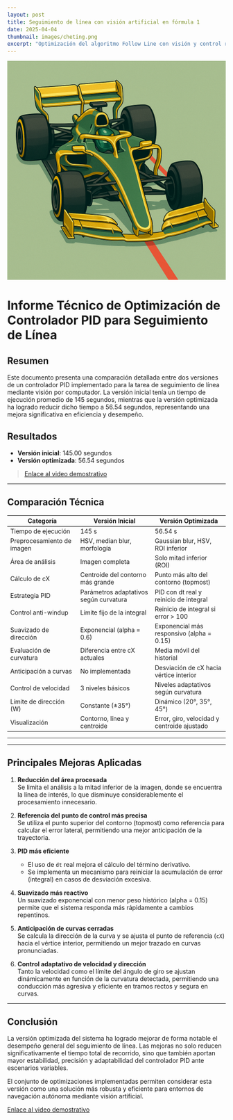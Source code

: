 ```yaml
---
layout: post  
title: Seguimiento de línea con visión artificial en fórmula 1  
date: 2025-04-04  
thumbnail: images/cheting.png
excerpt: "Optimización del algoritmo Follow Line con visión y control reactivo"  
---
```

![Imagen de seguimiento de línea](/images/cheting.png)  <!-- Imagen dentro del post -->

# Informe Técnico de Optimización de Controlador PID para Seguimiento de Línea

## Resumen

Este documento presenta una comparación detallada entre dos versiones de un controlador PID implementado para la tarea de seguimiento de línea mediante visión por computador. La versión inicial tenía un tiempo de ejecución promedio de 145 segundos, mientras que la versión optimizada ha logrado reducir dicho tiempo a 56.54 segundos, representando una mejora significativa en eficiencia y desempeño.

## Resultados

- **Versión inicial**: 145.00 segundos
- **Versión optimizada**: 56.54 segundos

> [Enlace al video demostrativo](https://www.youtube.com/insertar_enlace_aqui)

---

## Comparación Técnica

<table>
  <thead>
    <tr>
      <th>Categoría</th>
      <th>Versión Inicial</th>
      <th>Versión Optimizada</th>
    </tr>
  </thead>
  <tbody>
    <tr>
      <td>Tiempo de ejecución</td>
      <td>145 s</td>
      <td>56.54 s</td>
    </tr>
    <tr>
      <td>Preprocesamiento de imagen</td>
      <td>HSV, median blur, morfología</td>
      <td>Gaussian blur, HSV, ROI inferior</td>
    </tr>
    <tr>
      <td>Área de análisis</td>
      <td>Imagen completa</td>
      <td>Solo mitad inferior (ROI)</td>
    </tr>
    <tr>
      <td>Cálculo de cX</td>
      <td>Centroide del contorno más grande</td>
      <td>Punto más alto del contorno (topmost)</td>
    </tr>
    <tr>
      <td>Estrategia PID</td>
      <td>Parámetros adaptativos según curvatura</td>
      <td>PID con dt real y reinicio de integral</td>
    </tr>
    <tr>
      <td>Control anti-windup</td>
      <td>Límite fijo de la integral</td>
      <td>Reinicio de integral si error &gt; 100</td>
    </tr>
    <tr>
      <td>Suavizado de dirección</td>
      <td>Exponencial (alpha = 0.6)</td>
      <td>Exponencial más responsivo (alpha = 0.15)</td>
    </tr>
    <tr>
      <td>Evaluación de curvatura</td>
      <td>Diferencia entre cX actuales</td>
      <td>Media móvil del historial</td>
    </tr>
    <tr>
      <td>Anticipación a curvas</td>
      <td>No implementada</td>
      <td>Desviación de cX hacia vértice interior</td>
    </tr>
    <tr>
      <td>Control de velocidad</td>
      <td>3 niveles básicos</td>
      <td>Niveles adaptativos según curvatura</td>
    </tr>
    <tr>
      <td>Límite de dirección (W)</td>
      <td>Constante (±35°)</td>
      <td>Dinámico (20°, 35°, 45°)</td>
    </tr>
    <tr>
      <td>Visualización</td>
      <td>Contorno, línea y centroide</td>
      <td>Error, giro, velocidad y centroide ajustado</td>
    </tr>
  </tbody>
</table>

---


---

## Principales Mejoras Aplicadas

1. **Reducción del área procesada**  
   Se limita el análisis a la mitad inferior de la imagen, donde se encuentra la línea de interés, lo que disminuye considerablemente el procesamiento innecesario.

2. **Referencia del punto de control más precisa**  
   Se utiliza el punto superior del contorno (topmost) como referencia para calcular el error lateral, permitiendo una mejor anticipación de la trayectoria.

3. **PID más eficiente**  
   - El uso de `dt` real mejora el cálculo del término derivativo.
   - Se implementa un mecanismo para reiniciar la acumulación de error (integral) en casos de desviación excesiva.

4. **Suavizado más reactivo**  
   Un suavizado exponencial con menor peso histórico (alpha = 0.15) permite que el sistema responda más rápidamente a cambios repentinos.

5. **Anticipación de curvas cerradas**  
   Se calcula la dirección de la curva y se ajusta el punto de referencia (`cX`) hacia el vértice interior, permitiendo un mejor trazado en curvas pronunciadas.

6. **Control adaptativo de velocidad y dirección**  
   Tanto la velocidad como el límite del ángulo de giro se ajustan dinámicamente en función de la curvatura detectada, permitiendo una conducción más agresiva y eficiente en tramos rectos y segura en curvas.

---

## Conclusión

La versión optimizada del sistema ha logrado mejorar de forma notable el desempeño general del seguimiento de línea. Las mejoras no solo reducen significativamente el tiempo total de recorrido, sino que también aportan mayor estabilidad, precisión y adaptabilidad del controlador PID ante escenarios variables.

El conjunto de optimizaciones implementadas permiten considerar esta versión como una solución más robusta y eficiente para entornos de navegación autónoma mediante visión artificial.

[Enlace al video demostrativo](https://youtu.be/df5QsGYy5y0)
